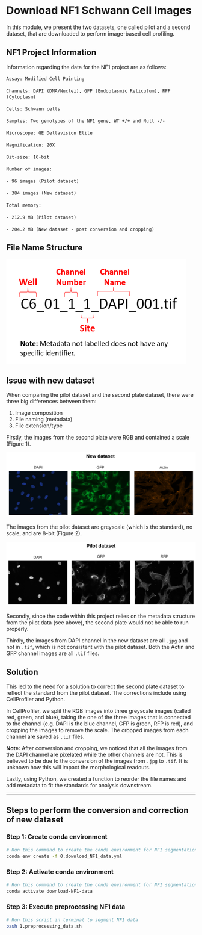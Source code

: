 # Download NF1 Schwann Cell Images

In this module, we present the two datasets, one called pilot and a second dataset, that are downloaded to perform image-based cell profiling.

## NF1 Project Information

Information regarding the data for the NF1 project are as follows:

```
Assay: Modified Cell Painting

Channels: DAPI (DNA/Nuclei), GFP (Endoplasmic Reticulum), RFP (Cytoplasm) 

Cells: Schwann cells

Samples: Two genotypes of the NF1 gene, WT +/+ and Null -/-

Microscope: GE Deltavision Elite

Magnification: 20X

Bit-size: 16-bit

Number of images: 

- 96 images (Pilot dataset)

- 384 images (New dataset)

Total memory: 

- 212.9 MB (Pilot dataset)

- 204.2 MB (New dataset - post conversion and cropping)
```

## File Name Structure

![NF1 Pilot Data Metadata](example_images/NF1_Pilot_Data_Metadata.png "NF1 Pilot Data Metadata")

## Issue with new dataset

When comparing the pilot dataset and the second plate dataset, there were three big differences between them:

1. Image composition
2. File naming (metadata)
3. File extension/type

Firstly, the images from the second plate were RGB and contained a scale (Figure 1).

![new_dataset.png](example_images/new_dataset.png)

The images from the pilot dataset are greyscale (which is the standard), no scale, and are 8-bit (Figure 2). 

![pilot_dataset.png](example_images/pilot_dataset.png)

Secondly, since the code within this project relies on the metadata structure from the pilot data (see above), the second plate would not be able to run properly.

Thirdly, the images from DAPI channel in the new dataset are all `.jpg` and not in `.tif`, which is not consistent with the pilot dataset.
Both the Actin and GFP channel images are all `.tif` files.

## Solution

This led to the need for a solution to correct the second plate dataset to reflect the standard from the pilot dataset. 
The corrections include using CellProfiler and Python.

In CellProfiler, we split the RGB images into three greyscale images (called red, green, and blue), taking the one of the three images that is connected to the channel (e.g. DAPI is the blue channel, GFP is green, RFP is red), and cropping the images to remove the scale.
The cropped images from each channel are saved as `.tif` files.

**Note:** After conversion and cropping, we noticed that all the images from the DAPI channel are pixelated while the other channels are not. This is believed to be due to the conversion of the images from `.jpg` to `.tif`. It is unknown how this will impact the morphological readouts. 

Lastly, using Python, we created a function to reorder the file names and add metadata to fit the standards for analysis downstream.

---

## Steps to perform the conversion and correction of new dataset

### Step 1: Create conda environment

```sh
# Run this command to create the conda environment for NF1 segmentation
conda env create -f 0.download_NF1_data.yml
```

### Step 2: Activate conda environment

```sh
# Run this command to create the conda environment for NF1 segmentation
conda activate download-NF1-data
```

### Step 3: Execute preprocessing NF1 data

```bash
# Run this script in terminal to segment NF1 data
bash 1.preprocessing_data.sh
```
